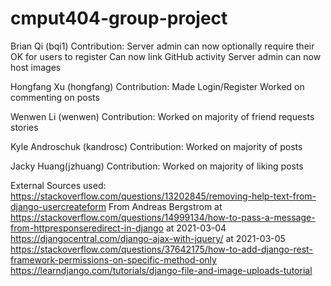 # cmput404-group-project
Brian Qi (bqi1)
Contribution:
Server admin can now optionally require their OK for users to register
Can now link GitHub activity
Server admin can now host images

Hongfang Xu (hongfang)
Contribution:
Made Login/Register
Worked on commenting on posts

Wenwen Li (wenwen)
Contribution:
Worked on majority of friend requests stories

Kyle Androschuk (kandrosc)
Contribution:
Worked on majority of posts

Jacky Huang(jzhuang)
Contribution:
Worked on majority of liking posts


External Sources used:
https://stackoverflow.com/questions/13202845/removing-help-text-from-django-usercreateform
From Andreas Bergstrom at https://stackoverflow.com/questions/14999134/how-to-pass-a-message-from-httpresponseredirect-in-django at 2021-03-04 
https://djangocentral.com/django-ajax-with-jquery/ at 2021-03-05
https://stackoverflow.com/questions/37642175/how-to-add-django-rest-framework-permissions-on-specific-method-only
https://learndjango.com/tutorials/django-file-and-image-uploads-tutorial